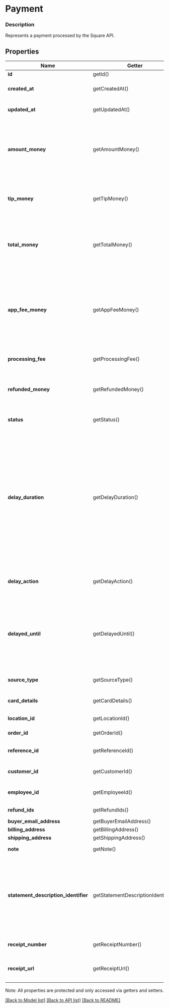 # Payment

### Description

Represents a payment processed by the Square API.

## Properties
Name | Getter | Setter | Type | Description | Notes
------------ | ------------- | ------------- | ------------- | ------------- | -------------
**id** | getId() | setId($value) | **string** | Unique ID for the payment. | [optional] 
**created_at** | getCreatedAt() | setCreatedAt($value) | **string** | Timestamp of when the payment was created, in RFC 3339 format. | [optional] 
**updated_at** | getUpdatedAt() | setUpdatedAt($value) | **string** | Timestamp of when the payment was last updated, in RFC 3339 format. | [optional] 
**amount_money** | getAmountMoney() | setAmountMoney($value) | [**\SquareConnect\Model\Money**](Money.md) | The amount of money processed for this payment, not including &#x60;tip_money&#x60;. Specified in the smallest denomination of the applicable currency. For example, US dollar amounts are specified in cents. For more information, see [Working with monetary amounts](https://developer.squareup.com/docs/build-basics/working-with-monetary-amounts). | [optional] 
**tip_money** | getTipMoney() | setTipMoney($value) | [**\SquareConnect\Model\Money**](Money.md) | The amount designated as a tip. Specified in the smallest denomination of the applicable currency. For example, US dollar amounts are specified in cents. | [optional] 
**total_money** | getTotalMoney() | setTotalMoney($value) | [**\SquareConnect\Model\Money**](Money.md) | The total money for the payment, including &#x60;amount_money&#x60; and &#x60;tip_money&#x60;. Specified in the smallest denomination of the applicable currency. For example, US dollar amounts are specified in cents. | [optional] 
**app_fee_money** | getAppFeeMoney() | setAppFeeMoney($value) | [**\SquareConnect\Model\Money**](Money.md) | The amount of money the developer is taking as a fee for facilitating the payment on behalf of the seller. Specified in the smallest denomination of the applicable currency. For example, US dollar amounts are specified in cents.  For more information, see [Take Payments and Collect Fees](https://developer.squareup.com/docs/payments-api/take-payments-and-collect-fees).  Cannot be more than 90% of the &#x60;total_money&#x60; value. | [optional] 
**processing_fee** | getProcessingFee() | setProcessingFee($value) | [**\SquareConnect\Model\ProcessingFee[]**](ProcessingFee.md) | Processing fees and fee adjustments assessed by Square on this payment. | [optional] 
**refunded_money** | getRefundedMoney() | setRefundedMoney($value) | [**\SquareConnect\Model\Money**](Money.md) | Total amount of the payment refunded to-date. Specified in the smallest denomination of the applicable currency. For example, US dollar amounts are specified in cents. | [optional] 
**status** | getStatus() | setStatus($value) | **string** | Indicates whether the payment is &#x60;APPROVED&#x60;, &#x60;COMPLETED&#x60;, &#x60;CANCELED&#x60;, or &#x60;FAILED&#x60;. | [optional] 
**delay_duration** | getDelayDuration() | setDelayDuration($value) | **string** | The duration of time after the payment&#39;s creation when Square automatically applies the &#x60;delay_action&#x60; to the payment. This automatic &#x60;delay_action&#x60; applies only to payments that don&#39;t reach a terminal state (COMPLETED, CANCELED, or FAILED) before the &#x60;delay_duration&#x60; time period.  This field is specified as a time duration, in RFC 3339 format.  Notes: This feature is only supported for card payments.  Default:  - Card Present payments: \&quot;PT36H\&quot; (36 hours) from the creation time. - Card Not Present payments: \&quot;P7D\&quot; (7 days) from the creation time. | [optional] [beta]
**delay_action** | getDelayAction() | setDelayAction($value) | **string** | The action to be applied to the payment when the &#x60;delay_duration&#x60; has elapsed. This field is read only.  Current values include: &#x60;CANCEL&#x60; | [optional] [beta]
**delayed_until** | getDelayedUntil() | setDelayedUntil($value) | **string** | Read only timestamp of when the &#x60;delay_action&#x60; will automatically be applied, in RFC 3339 format.  Note that this field is calculated by summing the payment&#39;s &#x60;delay_duration&#x60; and &#x60;created_at&#x60; fields. The &#x60;created_at&#x60; field is generated by Square and may not exactly match the time on your local machine. | [optional] [beta]
**source_type** | getSourceType() | setSourceType($value) | **string** | The source type for this payment  Current values include: &#x60;CARD&#x60; | [optional] 
**card_details** | getCardDetails() | setCardDetails($value) | [**\SquareConnect\Model\CardPaymentDetails**](CardPaymentDetails.md) | Non-confidential details about the source. Only populated if the &#x60;source_type&#x60; is &#x60;CARD&#x60;. | [optional] 
**location_id** | getLocationId() | setLocationId($value) | **string** | ID of the location associated with the payment. | [optional] 
**order_id** | getOrderId() | setOrderId($value) | **string** | ID of the order associated with this payment. | [optional] 
**reference_id** | getReferenceId() | setReferenceId($value) | **string** | An optional ID that associates this payment with an entity in another system. | [optional] 
**customer_id** | getCustomerId() | setCustomerId($value) | **string** | An optional customer_id to be entered by the developer when creating a payment. | [optional] 
**employee_id** | getEmployeeId() | setEmployeeId($value) | **string** | An optional ID of the employee associated with taking this payment. | [optional] 
**refund_ids** | getRefundIds() | setRefundIds($value) | **string[]** | List of &#x60;refund_id&#x60;s identifying refunds for this payment. | [optional] 
**buyer_email_address** | getBuyerEmailAddress() | setBuyerEmailAddress($value) | **string** | The buyer&#39;s e-mail address | [optional] 
**billing_address** | getBillingAddress() | setBillingAddress($value) | [**\SquareConnect\Model\Address**](Address.md) | The buyer&#39;s billing address | [optional] 
**shipping_address** | getShippingAddress() | setShippingAddress($value) | [**\SquareConnect\Model\Address**](Address.md) | The buyer&#39;s shipping address | [optional] 
**note** | getNote() | setNote($value) | **string** | An optional note to include when creating a payment | [optional] 
**statement_description_identifier** | getStatementDescriptionIdentifier() | setStatementDescriptionIdentifier($value) | **string** | Additional payment information that gets added on the customer&#39;s card statement as part of the statement description.  Note that the statement_description_identifier may get truncated on the statement description to fit the required information including the Square identifier (SQ *) and name of the merchant taking the payment. | [optional] [beta]
**receipt_number** | getReceiptNumber() | setReceiptNumber($value) | **string** | The payment&#39;s receipt number. The field will be missing if a payment is CANCELED | [optional] 
**receipt_url** | getReceiptUrl() | setReceiptUrl($value) | **string** | The URL for the payment&#39;s receipt. The field will only be populated for COMPLETED payments. | [optional] 

Note: All properties are protected and only accessed via getters and setters.

[[Back to Model list]](../../README.md#documentation-for-models) [[Back to API list]](../../README.md#documentation-for-api-endpoints) [[Back to README]](../../README.md)

